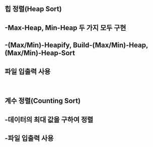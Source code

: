<h2>힙 정렬(Heap Sort)</h2>
<h2>-Max-Heap, Min-Heap 두 가지 모두 구현</h2>
<h2>-(Max/Min)-Heapify, Build-(Max/Min)-Heap, (Max/Min)-Heap-Sort </h2>
<h2>파일 입출력 사용</h2>
<br>
<h2>계수 정렬(Counting Sort)</h2>
<h2>-데이터의 최대 값을 구하여 정렬</h2>
<h2>-파일 입출력 사용</h2>
